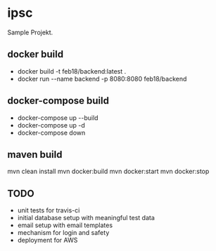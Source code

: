 # ipsc

Sample Projekt.

## docker build
 - docker build -t feb18/backend:latest .
 - docker run --name backend -p 8080:8080 feb18/backend

## docker-compose build
 - docker-compose up --build
 - docker-compose up -d 
 - docker-compose down 


## maven build
mvn clean install
mvn docker:build
mvn docker:start
mvn docker:stop


## TODO
  - unit tests for travis-ci
  - initial database setup with meaningful test data
  - email setup with email templates
  - mechanism for login and safety
  - deployment for AWS
